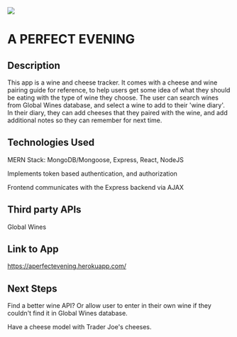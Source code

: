 ![](https://i.imgur.com/XSAMQeP.png)

# A PERFECT EVENING

## Description

This app is a wine and cheese tracker. It comes with a cheese and wine pairing guide for reference, to help users get
some idea of what they should be eating with the type of wine they choose. The user can search wines from Global Wines database,
and select a wine to add to their 'wine diary'. In their diary, they can add cheeses that they paired with the wine, and add
additional notes so they can remember for next time.

## Technologies Used

MERN Stack: MongoDB/Mongoose, Express, React, NodeJS

Implements token based authentication, and authorization

Frontend communicates with the Express backend via AJAX

## Third party APIs

Global Wines

## Link to App

https://aperfectevening.herokuapp.com/

## Next Steps

Find a better wine API? Or allow user to enter in their own wine if they couldn't find it in Global Wines database.

Have a cheese model with Trader Joe's cheeses.
